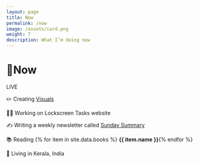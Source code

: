 ```yaml
---
layout: page
title: Now
permalink: /now
image: /assets/card.png
weight: 7
description: What I’m doing now
---
```


# 🌱Now

<div class="about-pills">
<span class="about-pill">
<span class="live-icon"></span> LIVE
</span>
</div>

✏️ Creating [Visuals](/visuals)

👨‍💻 Working on Lockscreen Tasks website

✍️ Writing a weekly newsletter called [Sunday Summary](https://newsletter.vyshnav.xyz/)

📚 Reading {% for item in site.data.books %} <b>{{ item.name }}</b>{% endfor %}

📍 Living in Kerala, India